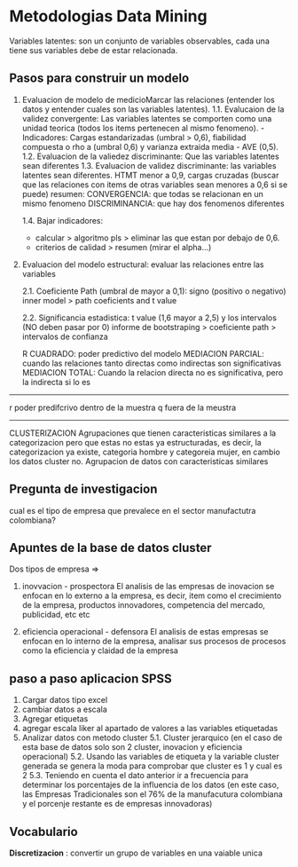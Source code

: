 # Metodologias Data Mining

Variables latentes: son un conjunto de variables observables, cada una tiene sus variables debe de estar relacionada.

## Pasos para construir un modelo

1. Evaluacion de modelo de medicioMarcar las relaciones (entender los datos y entender cuales son las variables latentes).
    1.1. Evalucaion de la validez convergente: Las variables latentes se comporten como una unidad teorica (todos los items pertenecen al mismo fenomeno).
        - Indicadores: Cargas estandarizadas (umbral > 0,6), fiabilidad compuesta o rho a (umbral 0,6) y varianza extraida media -  AVE (0,5).
    1.2. Evaluacion de la valiedez discriminante: Que las variables latentes sean diferentes
    1.3. Evaluacion de validez discriminante: las variables latentes sean diferentes. HTMT menor a 0,9, cargas cruzadas (buscar que las relaciones con items de otras variables sean menores a 0,6 si se puede)
        resumen:
        CONVERGENCIA: que todas se relacionan en un mismo fenomeno
        DISCRIMINANCIA: que hay dos fenomenos diferentes

    1.4. Bajar indicadores:
    - calcular > algoritmo pls > eliminar las que estan por debajo de 0,6.
    - criterios de calidad > resumen (mirar el alpha...)

2. Evaluacion del modelo estructural: evaluar las relaciones entre las variables

    2.1. Coeficiente Path (umbral de mayor a 0,1): signo (positivo o negativo)
    inner model > path coeficients and t value

    2.2. Significancia estadistica: t value (1,6 mayor a 2,5) y los intervalos (NO deben pasar por 0)
    informe de bootstraping > coeficiente path > intervalos de confianza

    R CUADRADO: poder predictivo del modelo
    MEDIACION PARCIAL: cuando las relaciones tanto directas como indirectas son significativas
    MEDIACION TOTAL: Cuando la relacion directa no es significativa, pero la indirecta si lo es

_________________________________________________________________
r poder predifcrivo dentro de la muestra 
q fuera de la meustra

_______________________________________________________________________________
CLUSTERIZACION
Agrupaciones que tienen caracteristicas similares a la categorizacion pero que estas no estas ya estructuradas, es decir, la categorizacion ya existe, categoria hombre y categoreia mujer, en cambio los datos cluster no.
Agrupacion de datos con caracteristicas similares

## Pregunta de investigacion

cual es el tipo de empresa que prevalece en el sector manufactutra colombiana?

## Apuntes de la base de datos cluster

Dos tipos de empresa => 

1. inovvacion - prospectora 
El analisis de las empresas de inovacion se enfocan en lo externo a la empresa, es decir, item como el crecimiento de la empresa, productos innovadores, competencia del mercado, publicidad, etc etc

2. eficiencia operacional - defensora
El analisis de estas empresas se enfocan en lo interno de la empresa, analisar sus procesos de procesos como la eficiencia y claidad de la empresa

## paso a paso aplicacion SPSS

1. Cargar datos tipo excel
2. cambiar datos a escala
3. Agregar etiquetas
4. agregar escala liker al apartado de valores a las variables etiquetadas
5. Analizar datos con metodo cluster
	5.1. Cluster jerarquico (en el caso de esta base de datos solo son 2 cluster, inovacion y eficiencia operacional)
	5.2. Usando las variables de etiqueta y la variable cluster generada se genera la moda para comprobar que cluster es 1 y cual es 2
	5.3. Teniendo en cuenta el dato anterior ir a frecuencia para determinar los porcentajes de la influencia de los datos  (en este caso, las Empresas Tradicionales son el 76% de la manufacutura colombiana y el porcenje restante es de empresas innovadoras)

## Vocabulario

**Discretizacion** : convertir un grupo de variables en una vaiable unica
